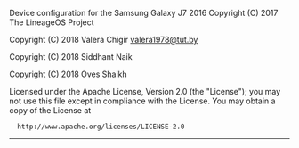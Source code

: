 Device configuration for the Samsung Galaxy J7 2016
Copyright (C) 2017 The LineageOS Project

Copyright (C) 2018 Valera Chigir <valera1978@tut.by>

Copyright (C) 2018 Siddhant Naik

Copyright (C) 2018 Oves Shaikh

 Licensed under the Apache License, Version 2.0 (the "License");
 you may not use this file except in compliance with the License.
 You may obtain a copy of the License at

      http://www.apache.org/licenses/LICENSE-2.0

------------------------------------------------------------------
